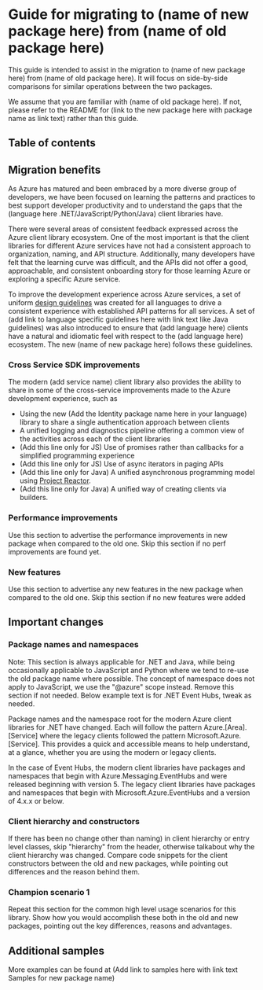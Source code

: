 # Guide for migrating to (name of new package here) from (name of old package here)

This guide is intended to assist in the migration to (name of new package here) from (name of old package here). It will focus on side-by-side comparisons for similar operations between the two packages.

We assume that you are familiar with (name of old package here). If not, please refer to the README for (link to the new package here with package name as link text) rather than this guide.

## Table of contents

## Migration benefits

As Azure has matured and been embraced by a more diverse group of developers, we have been focused on learning the patterns and practices to best support developer productivity and to understand the gaps that the (language here .NET/JavaScript/Python/Java) client libraries have.

There were several areas of consistent feedback expressed across the Azure client library ecosystem. One of the most important is that the client libraries for different Azure services have not had a consistent approach to organization, naming, and API structure. Additionally, many developers have felt that the learning curve was difficult, and the APIs did not offer a good, approachable, and consistent onboarding story for those learning Azure or exploring a specific Azure service.

To improve the development experience across Azure services, a set of uniform [design guidelines](https://azure.github.io/azure-sdk/general_introduction.html) was created for all languages to drive a consistent experience with established API patterns for all services. A set of (add link to language specific guidelines here with link text like Java guidelines) was also introduced to ensure that (add language here) clients have a natural and idiomatic feel with respect to the (add language here) ecosystem. The new (name of new package here) follows these guidelines.

### Cross Service SDK improvements

The modern (add service name) client library also provides the ability to share in some of the cross-service improvements made to the Azure development experience, such as

- Using the new (Add the Identity package name here in your language) library to share a single authentication approach between clients
- A unified logging and diagnostics pipeline offering a common view of the activities across each of the client libraries
- (Add this line only for JS) Use of promises rather than callbacks for a simplified programming experience
- (Add this line only for JS) Use of async iterators in paging APIs
- (Add this line only for Java) A unified asynchronous programming model using [Project Reactor](https://projectreactor.io/).
- (Add this line only for Java) A unified way of creating clients via builders.

### Performance improvements

Use this section to advertise the performance improvements in new package when compared to the old one. Skip this section if no perf improvements are found yet.

### New features

Use this section to advertise any new features in the new package when compared to the old one. Skip this section if no new features were added

## Important changes

### Package names and namespaces

Note: This section is always applicable for .NET and Java, while being occasionally applicable to JavaScript and Python where we tend to re-use the old package name where possible. The concept of namespace does not apply to JavaScript, we use the "@azure" scope instead. Remove this section if not needed. Below example text is for .NET Event Hubs, tweak as needed.

Package names and the namespace root for the modern Azure client libraries for .NET have changed. Each will follow the pattern Azure.[Area].[Service] where the legacy clients followed the pattern Microsoft.Azure.[Service]. This provides a quick and accessible means to help understand, at a glance, whether you are using the modern or legacy clients.

In the case of Event Hubs, the modern client libraries have packages and namespaces that begin with Azure.Messaging.EventHubs and were released beginning with version 5. The legacy client libraries have packages and namespaces that begin with Microsoft.Azure.EventHubs and a version of 4.x.x or below.

### Client hierarchy and constructors

If there has been no change other than naming) in client hierarchy or entry level classes, skip "hierarchy" from the header, otherwise talkabout why the client hierarchy was changed. Compare code snippets for the client constructors between the old and new packages, while pointing out differences and the reason behind them.

### Champion scenario 1

Repeat this section for the common high level usage scenarios for this library.
Show how you would accomplish these both in the old and new packages, pointing out the key differences, reasons and advantages.

## Additional samples

More examples can be found at (Add link to samples here with link text Samples for new package name)
